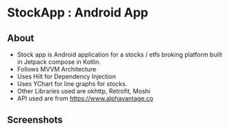 # StockApp : Android App 

## About

- Stock app is Android application for a stocks / etfs broking platform built in Jetpack compose in Kotlin.
- Follows MVVM Architecture
- Uses Hilt for Dependency Injection
- Uses YChart for line graphs for stocks.
- Other Libraries used are  okhttp, Retrofit, Moshi
- API used are from https://www.alphavantage.co

## Screenshots
